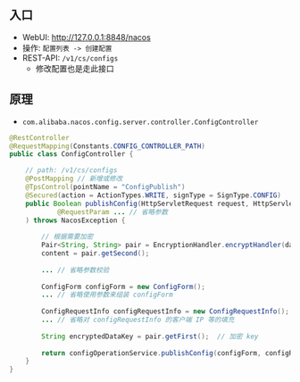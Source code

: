 ## 入口
- WebUI: http://127.0.0.1:8848/nacos
- 操作: `配置列表 -> 创建配置`
- REST-API: `/v1/cs/configs`
  - 修改配置也是走此接口


## 原理
- `com.alibaba.nacos.config.server.controller.ConfigController`
```java
@RestController
@RequestMapping(Constants.CONFIG_CONTROLLER_PATH)
public class ConfigController {

    // path: /v1/cs/configs
    @PostMapping // 新增或修改
    @TpsControl(pointName = "ConfigPublish")
    @Secured(action = ActionTypes.WRITE, signType = SignType.CONFIG)
    public Boolean publishConfig(HttpServletRequest request, HttpServletResponse response,
            @RequestParam ... // 省略参数
    ) throws NacosException {
        
        // 根据需要加密
        Pair<String, String> pair = EncryptionHandler.encryptHandler(dataId, content);
        content = pair.getSecond();
        
        ... // 省略参数校验
    
        ConfigForm configForm = new ConfigForm();
        ... // 省略使用参数来组装 configForm
    
        ConfigRequestInfo configRequestInfo = new ConfigRequestInfo();
        ... // 省略对 configRequestInfo 的客户端 IP 等的填充
    
        String encryptedDataKey = pair.getFirst();  // 加密 key
       
        return configOperationService.publishConfig(configForm, configRequestInfo, encryptedDataKey);
    }
}
```